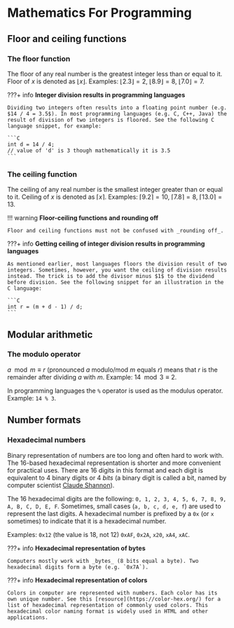 # Mathematics For Programming

## Floor and ceiling functions

### The floor function

The floor of any real number is the greatest integer less than or equal to it. Floor of $x$ is denoted as $⌊x⌋$. Examples: $⌊2.3⌋ = 2$, $⌊8.9⌋ = 8$, $⌊7.0⌋ = 7$.

???+ info
    **Integer division results in programming languages**

    Dividing two integers often results into a floating point number (e.g. $14 / 4 = 3.5$). In most programming languages (e.g. C, C++, Java) the result of division of two integers is floored. See the following C language snippet, for example:

    ```C
    int d = 14 / 4;
    // value of 'd' is 3 though mathematically it is 3.5
    ```

### The ceiling function

The ceiling of any real number is the smallest integer greater than or equal to it. Ceiling of $x$ is denoted as $⌈x⌉$. Examples: $⌈9.2⌉ = 10$, $⌈7.8⌉ = 8$, $⌈13.0⌉ = 13$.

!!! warning
    **Floor-ceiling functions and rounding off**

    Floor and ceiling functions must not be confused with _rounding off_.

???+ info
    **Getting ceiling of integer division results in programming languages**

    As mentioned earlier, most languages floors the division result of two integers. Sometimes, however, you want the ceiling of division results instead. The trick is to add the divisor minus $1$ to the dividend before division. See the following snippet for an illustration in the C language:

    ```C
    int r = (m + d - 1) / d;
    ```

## Modular arithmetic

### The modulo operator

$a \mod m ≡ r$ (pronounced $a$ modulo/mod $m$ equals $r$) means that $r$ is the remainder after dividing $a$ with $m$. Example: $14 \mod 3 ≡ 2$.

In programming languages the `%` operator is used as the modulus operator. Example: `14 % 3`.

## Number formats

### Hexadecimal numbers

Binary representation of numbers are too long and often hard to work with. The 16-based hexadecimal representation is shorter and more convenient for practical uses. There are 16 digits in this format and each digit is equivalent to 4 binary digits or 4 _bits_ (a binary digit is called a bit, named by computer scientist [Claude Shannon](https://en.wikipedia.org/wiki/Claude_Shannon)).

The 16 hexadecimal digits are the following: `0, 1, 2, 3, 4, 5, 6, 7, 8, 9, A, B, C, D, E, F`. Sometimes, small cases (`a, b, c, d, e, f`) are used to represent the last digits. A hexadecimal number is prefixed by a `0x` (or `x` sometimes) to indicate that it is a hexadecimal number.

Examples: `0x12` (the value is 18, not 12) `0xAF`, `0x2A`, `x20`, `xA4`, `xAC`.

???+ info
    **Hexadecimal representation of bytes**
    
    Computers mostly work with _bytes_ (8 bits equal a byte). Two hexadecimal digits form a byte (e.g. `0x7A`).

???+ info
    **Hexadecimal representation of colors**

    Colors in computer are represented with numbers. Each color has its own unique number. See this [resource](https://color-hex.org/) for a list of hexadecimal representation of commonly used colors. This hexadecimal color naming format is widely used in HTML and other applications.
